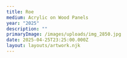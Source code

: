```yaml
---
title: Roe
medium: Acrylic on Wood Panels
year: "2025"
description: ""
primaryImage: /images/uploads/img_2850.jpg
date: 2025-04-25T23:25:00.000Z
layout: layouts/artwork.njk
---
```

